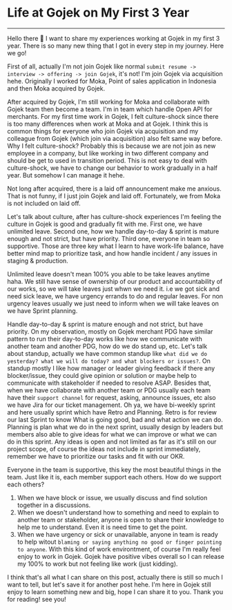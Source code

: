 # Life at Gojek on My First 3 Year
---

Hello there 👋 I want to share my experiences working at Gojek in my first 3 year. There is so many new thing that I got in every step in my journey. Here we go!

First of all, actually I'm not join Gojek like normal `submit resume -> interview -> offering -> join Gojek`, it's not! I'm join Gojek via acquisition hehe. Originally I worked for Moka, Point of sales application in Indonesia and then Moka acquired by Gojek.

After acquired by Gojek, I'm still working for Moka and collaborate with Gojek team then become a team. I'm in team which handle Open API for merchants. For my first time work in Gojek, I felt culture-shock since there is too many differences when work at Moka and at Gojek. I think this is common things for everyone who join Gojek via acquisition and my colleague from Gojek (which join via acquisition) also felt same way before. Why I felt culture-shock? Probably this is because we are not join as new employee in a company, but like working in two different company and should be get to used in transition period. This is not easy to deal with culture-shock, we have to change our behavior to work gradually in a half year. But somehow I can manage it hehe. 

Not long after acquired, there is a laid off announcement make me anxious. That is not funny, if I just join Gojek and laid off. Fortunately, we from Moka is not included on laid off.

Let's talk about culture, after has culture-shock experiences I'm feeling the culture in Gojek is good and gradually fit with me. First one, we have unlimited leave. Second one, how we handle day-to-day & sprint is mature enough and not strict, but have priority. Third one, everyone in team so supportive. Those are three key what I learn to have work-life balance, have better mind map to prioritize task, and how handle incident / any issues in staging & production.

Unlimited leave doesn't mean 100% you able to be take leaves anytime haha. We still have sense of ownership of our product and accountability of our works, so we will take leaves just whwn we need it. i.e we got sick and need sick leave, we have urgency errands to do and regular leaves. For non urgency leaves usually we just need to inform when we will take leaves on we have Sprint planning.

Handle day-to-day & sprint is mature enough and not strict, but have priority. On my observation, mostly on Gojek merchant PDG have similar pattern to run their day-to-day works like how we communicate with another team and another PDG, how do we do stand up, etc. Let's talk about standup, actually we have common standup like `what did we do yesterday? what we will do today? and what blockers or issues?`. On standup mostly I like how manager or leader giving feedback if there any blocker/issue, they could give opinion or solution or maybe help to communicate with stakeholder if needed to resolve ASAP. Besides that, when we have collaborate with another team or PDG usually each team have their `support channel` for request, asking, announce issues, etc also we have Jira for our ticket management. Oh ya, we have bi-weekly sprint and here usually sprint which have Retro and Planning. Retro is for review our last Sprint to know What is going good, bad and what action we can do. Planning is plan what we do in the next sprint, usually design by leaders but members also able to give ideas for what we can improve or what we can do in this sprint. Any ideas is open and not limited as far as it's still on our project scope, of course the ideas not include in sprint immediately, remember we have to prioritize our tasks and fit with our OKR. 

Everyone in the team is supportive, this key the most beautiful things in the team. Just like it is, each member support each others. How do we support each others?
1. When we have block or issue, we usually discuss and find solution together in a discussions.
2. When we doesn't understand how to something and need to explain to another team or stakeholder, anyone is open to share their knowledge to help me to understand. Even it is need time to get the point.
3. When we have urgency or sick or unavailable, anyone in team is ready to help witout `blaming or saying anything no good or finger pointing to anyone`.
With this kind of work environtment, of course I'm really feel enjoy to work in Gojek. Gojek have positive vibes overall so I can release my 100% to work but not feeling like work (just kidding).


I think that's all what I can share on this post, actually there is still so much I want to tell, but let's save it for another post hehe. I'm here in Gojek still enjoy to learn something new and big, hope I can share it to you. Thank you for reading! see you!
